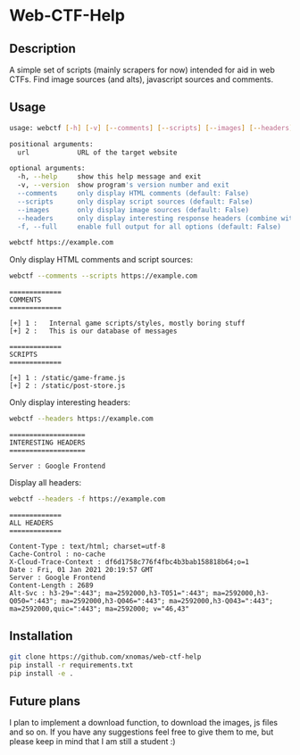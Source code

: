 # Web-CTF-Help

## Description

A simple set of scripts (mainly scrapers for now) intended for aid in web CTFs. Find image sources (and alts), javascript sources and comments. 

## Usage

```bash
usage: webctf [-h] [-v] [--comments] [--scripts] [--images] [--headers] [-f] url

positional arguments:
  url            URL of the target website

optional arguments:
  -h, --help     show this help message and exit
  -v, --version  show program's version number and exit
  --comments     only display HTML comments (default: False)
  --scripts      only display script sources (default: False)
  --images       only display image sources (default: False)
  --headers      only display interesting response headers (combine with -f to display all) (default: False)
  -f, --full     enable full output for all options (default: False)
```

```bash
webctf https://example.com
```

Only display HTML comments and script sources:

```bash
webctf --comments --scripts https://example.com
```
```
=============
COMMENTS
=============

[+] 1 :   Internal game scripts/styles, mostly boring stuff
[+] 2 :   This is our database of messages

=============
SCRIPTS
=============

[+] 1 : /static/game-frame.js
[+] 2 : /static/post-store.js
```

Only display interesting headers:

```bash
webctf --headers https://example.com
```
```
===================
INTERESTING HEADERS
===================

Server : Google Frontend
```

Display all headers:

```bash
webctf --headers -f https://example.com
```
```
=============
ALL HEADERS
=============

Content-Type : text/html; charset=utf-8
Cache-Control : no-cache
X-Cloud-Trace-Context : df6d1758c776f4fbc4b3bab158818b64;o=1
Date : Fri, 01 Jan 2021 20:19:57 GMT
Server : Google Frontend
Content-Length : 2689
Alt-Svc : h3-29=":443"; ma=2592000,h3-T051=":443"; ma=2592000,h3-Q050=":443"; ma=2592000,h3-Q046=":443"; ma=2592000,h3-Q043=":443"; ma=2592000,quic=":443"; ma=2592000; v="46,43"
```

## Installation

```bash
git clone https://github.com/xnomas/web-ctf-help
pip install -r requirements.txt
pip install -e .
```

## Future plans

I plan to implement a download function, to download the images, js files and so on. If you have any suggestions feel free to give them to me, 
but please keep in mind that I am still a student :) 
